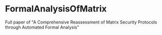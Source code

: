 # FormalAnalysisOfMatrix
Full paper of "A Comprehensive Reassessment of Matrix Security Protocols through Automated Formal Analysis"
